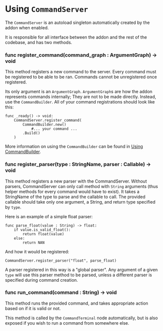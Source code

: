 # Using `CommandServer`

The `CommandServer` is an autoload singleton automatically created by the addon when enabled.

It is responsible for all interface between the addon and the rest of the codebase, and has two methods.

### func register_command(command_graph : ArgumentGraph) -> void

This method registers a new command to the server. Every command must be registered to be able to be ran. Commands cannot be unregistered once registered. 

Its only argument is an `ArgumentGraph`. `ArgumentGraph`s are how the addon represents commands internally; They are not to be made directly. Instead, use the `CommandBuilder`.
All of your command registrations should look like this:
```gdscript
func _ready() -> void:
    CommandServer.register_command(
        CommandBuilder.new()
            #... your command ...
        .Build()
    )
```

More information on using the `CommandBuilder` can be found in [Using CommandBuilder](UsingCommandBuilder.md).

### func register_parser(type : StringName, parser : Callable) -> void

This method registers a new parser with the CommandServer. Without parsers, CommandServer can only call method with `String` arguments (thus helper methods for every command would have to exist). It takes a StringName of the type to parse and the callable to call. The provided callable should take only one argument, a String, and return type specified by `type`. 

Here is an example of a simple float parser:
```gdscript
func parse_float(value : String) -> float:
	if value.is_valid_float():
		return float(value)
	else:
		return NAN
```
And how it would be registered:
```gdscript
CommandServer.register_parser("float", parse_float)
```

A parser registered in this way is a "global parser". Any argument of a given `type` will use this parser method to be parsed, unless a different parser is specified during command creation.

<!---
TODO: Probably make mention of why I don't include any parsers (force the user to recognize wtf they doin)
-->

### func run_command(command : String) -> void

This method runs the provided command, and takes appropriate action based on if it is valid or not.

This method is called by the `CommandTerminal` node automatically, but is also exposed if you wish to run a command from somewhere else.